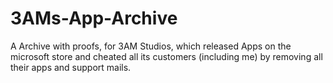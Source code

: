 # 3AMs-App-Archive
A Archive with proofs, for 3AM Studios, which released Apps on the microsoft store and cheated all its customers (including me) by removing all their apps and support mails.
